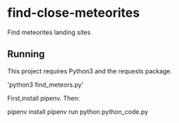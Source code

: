 # find-close-meteorites
Find meteorites landing sites

## Running

This project requires Python3 and the requests package.

'python3 find_meteors.py'

First,install pipenv. Then:

pipenv install
pipenv run python python_code.py
